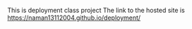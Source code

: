 This is deployment class project
The link to the hosted site is https://naman13112004.github.io/deployment/
